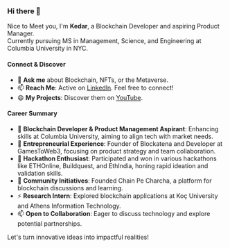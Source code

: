 ### Hi there 👋
Nice to Meet you,
I'm **Kedar**, a Blockchain Developer and aspiring Product Manager.<br>
Currently pursuing MS in Management, Science, and Engineering at Columbia University in NYC.

#### Connect & Discover
- 💬 **Ask me** about Blockchain, NFTs, or the Metaverse.
- 📫 **Reach Me**: Active on [Linkedln](https://www.linkedin.com/in/kedar-kshatriya/). Feel free to connect!
- 😄 **My Projects**: Discover them on [YouTube](https://www.youtube.com/@kedarkshatriya).

#### Career Summary
- 🔭 **Blockchain Developer & Product Management Aspirant**: Enhancing skills at Columbia University, aiming to align tech with market needs.
- 🌱 **Entrepreneurial Experience**: Founder of Blockatena and Developer at GamesToWeb3, focusing on product strategy and team collaboration.
- 👯 **Hackathon Enthusiast**: Participated and won in various hackathons like ETHOnline, Buildquest, and EthIndia, honing rapid ideation and validation skills.
- 🤔 **Community Initiatives**: Founded Chain Pe Charcha, a platform for blockchain discussions and learning.
- ⚡ **Research Intern**: Explored blockchain applications at Koç University and Athens Information Technology.
- 📫 **Open to Collaboration**: Eager to discuss technology and explore potential partnerships.

Let's turn innovative ideas into impactful realities!
